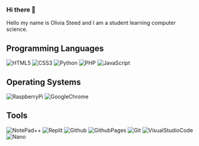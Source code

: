 ### Hi there 👋

Hello my name is Olivia Steed and I am a student learning computer science.

<h2>Programming Languages</h2>
<p>
  <img alt="HTML5" src=https://img.shields.io/badge/HTML5-E34F26?style=for-the-badge&logo=html5&logoColor=white">

  <img alt="CSS3" src="https://img.shields.io/badge/CSS3-1572B6?style=for-the-badge&logo=css3&logoColor=white">
  <img alt="Python" src="https://img.shields.io/badge/Python-FFD43B?style=for-the-badge&logo=python&logoColor=blue">
  <img alt="PHP" src="https://img.shields.io/badge/PHP-777BB4?style=for-the-badge&logo=php&logoColor=white">
  <img alt="JavaScript" src="	https://img.shields.io/badge/JavaScript-323330?style=for-the-badge&logo=javascript&logoColor=F7DF1E">
</p>

<h2>Operating Systems</h2>
<p>
  <img alt="RaspberryPi" src="https://img.shields.io/badge/Raspberry%20Pi-A22846?style=for-the-badge&logo=Raspberry%20Pi&logoColor=white">
  <img alt="GoogleChrome" src="https://img.shields.io/badge/Google_chrome-4285F4?style=for-the-badge&logo=Google-chrome&logoColor=white">
</p>

<h2>Tools</h2>
<p>
  <img alt="NotePad++" src="https://img.shields.io/badge/Notepad++-90E59A.svg?style=for-the-badge&logo=notepad%2B%2B&logoColor=black">
  
  <img alt="Replit" src="https://img.shields.io/badge/replit-667881?style=for-the-badge&logo=replit&logoColor=white">
  <img alt="Github" src="https://img.shields.io/badge/GitHub-100000?style=for-the-badge&logo=github&logoColor=white">
  <img alt="GithubPages" src="https://img.shields.io/badge/GitHub%20Pages-222222?style=for-the-badge&logo=GitHub%20Pages&logoColor=white">
  <img alt="Git" src="https://img.shields.io/badge/GIT-E44C30?style=for-the-badge&logo=git&logoColor=white">
  <img alt="VisualStudioCode" src="https://img.shields.io/badge/VSCode-0078D4?style=for-the-badge&logo=visual%20studio%20code&logoColor=white">
  <img alt="Nano" src="https://img.shields.io/badge/nano-4A90E2?style=for-the-badge&logo=nano&logoColor=white">
</p>

<!--
**delightfulhare/delightfulhare** is a ✨ _special_ ✨ repository because its `README.md` (this file) appears on your GitHub profile.

Here are some ideas to get you started:

- 🔭 I’m currently working on ...
- 🌱 I’m currently learning ...
- 👯 I’m looking to collaborate on ...
- 🤔 I’m looking for help with ...
- 💬 Ask me about ...
- 📫 How to reach me: ...
- 😄 Pronouns: ...
- ⚡ Fun fact: ...
-->
